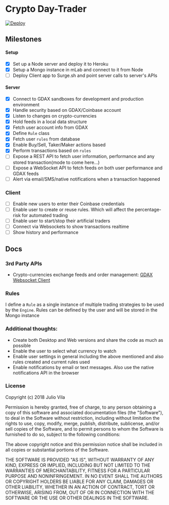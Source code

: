 # Crypto Day-Trader
[![Deploy](https://www.herokucdn.com/deploy/button.svg)](https://heroku.com/deploy?template=https://github.com/jcvilap/artificial-trader)

## Milestones
#### Setup
- [x] Set up a Node server and deploy it to Heroku
- [x] Setup a Mongo instance in mLab and connect to it from Node
- [ ] Deploy Client app to Surge.sh and point server calls to server's APIs

#### Server
- [x] Connect to GDAX sandboxes for development and production environment 
- [x] Handle security based on GDAX/Coinbase account
- [x] Listen to changes on crypto-currencies
- [x] Hold feeds in a local data structure
- [x] Fetch user account info from GDAX
- [x] Define `Rule` class
- [x] Fetch user `rules` from database
- [x] Enable Buy/Sell, Taker/Maker actions based
- [x] Perform transactions based on `rules`
- [ ] Expose a REST API to fetch user information, performance and any stored transaction(mode to come here...)
- [ ] Expose a WebSocket API to fetch feeds on both user performance and GDAX feeds
- [ ] Alert via email/SMS/native notifications when a transaction happened

### Client
- [ ] Enable new users to enter their Coinbase credentials
- [ ] Enable user to create or reuse rules. Which will affect the percentage-risk for automated trading
- [ ] Enable user to start/stop their artificial traders
- [ ] Connect via Websockets to show transactions realtime
- [ ] Show history and performance 

## Docs
### 3rd Party APIs
- Crypto-currencies exchange feeds and order management: [GDAX Websocket Client](https://github.com/coinbase/gdax-node#websocket-client)

### Rules
I define a `Rule` as a single instance of multiple trading strategies to be used by the `Engine`. Rules can be defined by the user and will be stored in the Mongo instance

### Additional thoughts:
- Create both Desktop and Web versions and share the code as much as possible
- Enable the user to select what currency to watch
- Enable user settings in general including the above mentioned and also rules created and current rules used
- Enable notifications by email or text messages. Also use the native notifications API in the browser

### License

Copyright (c) 2018 Julio Vila

Permission is hereby granted, free of charge, to any person obtaining a copy of this software and associated documentation files (the "Software"), to deal in the Software without restriction, including without limitation the rights to use, copy, modify, merge, publish, distribute, sublicense, and/or sell copies of the Software, and to permit persons to whom the Software is furnished to do so, subject to the following conditions:

The above copyright notice and this permission notice shall be included in all copies or substantial portions of the Software.

THE SOFTWARE IS PROVIDED "AS IS", WITHOUT WARRANTY OF ANY KIND, EXPRESS OR IMPLIED, INCLUDING BUT NOT LIMITED TO THE WARRANTIES OF MERCHANTABILITY, FITNESS FOR A PARTICULAR PURPOSE AND NONINFRINGEMENT. IN NO EVENT SHALL THE AUTHORS OR COPYRIGHT HOLDERS BE LIABLE FOR ANY CLAIM, DAMAGES OR OTHER LIABILITY, WHETHER IN AN ACTION OF CONTRACT, TORT OR OTHERWISE, ARISING FROM, OUT OF OR IN CONNECTION WITH THE SOFTWARE OR THE USE OR OTHER DEALINGS IN THE SOFTWARE.

